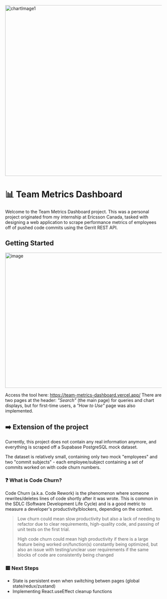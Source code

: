 <img width="1719" height="548" alt="chartImage1" src="https://github.com/user-attachments/assets/63823c0b-96f7-439d-a4aa-2eeecd613f87" />

# :bar_chart: Team Metrics Dashboard

Welcome to the Team Metrics Dashboard project. This was a personal project originated from my internship at Ericsson Canada, tasked with designing a web application to scrape performance metrics of employees off of pushed code commits using the Gerrit REST API.

## Getting Started

<img width="1655" height="434" alt="image" src="https://github.com/user-attachments/assets/775cf203-71b5-4465-b63c-b6e7ccce40ca" />

Access the tool here: https://team-metrics-dashboard.vercel.app/
There are two pages at the header: *"Search"* (the main page) for queries and chart displays, but for first-time users, a *"How to Use"* page was also implemented.

## :arrow_right: Extension of the project

Currently, this project does not contain any real information anymore, and everything is scraped off a Supabase PostgreSQL mock dataset. 

The dataset is relatively small, containing only two mock "employees" and two "commit subjects" - each employee/subject containing a set of commits worked on with code churn numbers.

### :question: What is Code Churn?

Code Churn (a.k.a. Code Rework) is the phenomenon where someone rewrites/deletes lines of code shortly after it was wrote. This is common in the SDLC (Software Development Life Cycle) and is a good metric to measure a developer's productivity/blockers, depending on the context.

> Low churn could mean slow productivity but also a lack of needing to refactor due to clear requirements, high-quality code, and passing of unit tests on the first trial.
> 
> High code churn could mean high productivity if there is a large feature being worked on/function(s) constantly being optimized, but also an issue with testing/unclear user requirements if the same blocks of code are consistently being changed

### :yellow_square: Next Steps
<ul>
  <li>State is persistent even when switching betwen pages (global state/redux/zustand)</li>
  <li>Implementing React.useEffect cleanup functions</li>
</ul>

